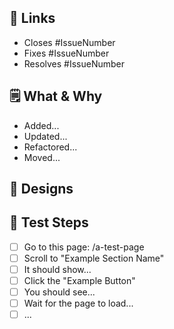 ## 🔗 Links

<!--
Link this PR to one or more issues with a keyword. You only need to do this once for each issue. Pick one of the options from below that you think sounds best, and replace "IssueNumber" with the relevant issue's number.
-->

- Closes #IssueNumber
- Fixes #IssueNumber
- Resolves #IssueNumber

## 🗒️ What & Why

<!--
Briefly list out the changes proposed in this PR. For each item you list, also provide the "why" as necessary.
-->

- Added...
- Updated...
- Refactored...
- Moved...

## 🎨 Designs

<!--
If relevant to your changes, include screenshots and links to the designs you wokred against.
-->

## 🧪 Test Steps

<!--
Fill in the checklist a reviewer should follow to test your proposed changes. Each item should be one single action to streamline the process for the code reviewer.

NOTE: It's totally okay if you end up with a long list of steps! Sometimes breaking them into separate user tasks or features can help.
-->

- [ ] Go to this page: /a-test-page
- [ ] Scroll to "Example Section Name"
- [ ] It should show...
- [ ] Click the "Example Button"
- [ ] You should see...
- [ ] Wait for the page to load...
- [ ] ...
